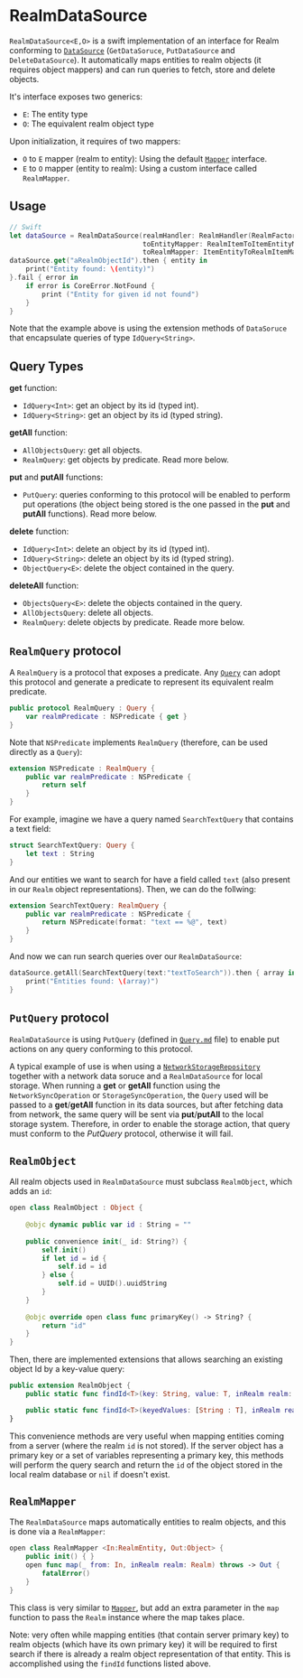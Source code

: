 # RealmDataSource

`RealmDataSource<E,O>` is a swift implementation of an interface for Realm conforming to [`DataSource`](DataSource.md) (`GetDataSoruce`, `PutDataSource` and `DeleteDataSource`). It automatically maps entities to realm objects (it requires object mappers) and can run queries to fetch, store and delete objects.

It's interface exposes two generics:
- `E`: The entity type
- `O`: The equivalent realm object type

Upon initialization, it requires of two mappers:
- `O` to `E` mapper (realm to entity): Using the default [`Mapper`](Mapper.md) interface.
- `E` to `O` mapper (entity to realm): Using a custom interface called `RealmMapper`.


## Usage

```swift
// Swift
let dataSource = RealmDataSource(realmHandler: RealmHandler(RealmFactory()),
                                 toEntityMapper: RealmItemToItemEntityMapper(),
                                 toRealmMapper: ItemEntityToRealmItemMapper())
dataSource.get("aRealmObjectId").then { entity in
    print("Entity found: \(entity)")
}.fail { error in 
    if error is CoreError.NotFound {
        print ("Entity for given id not found")
    }
}
```

Note that the example above is using the extension methods of `DataSoruce` that encapsulate queries of type `IdQuery<String>`.

## Query Types

**get** function:
- `IdQuery<Int>`: get an object by its id (typed int).
- `IdQuery<String>`: get an object by its id (typed string).

**getAll** function:
- `AllObjectsQuery`: get all objects.
- `RealmQuery`: get objects by predicate. Read more below.

**put** and **putAll** functions:
- `PutQuery`: queries conforming to this protocol will be enabled to perform put operations (the object being stored is the one passed in the **put** and **putAll** functions). Read more below.

**delete** function:
- `IdQuery<Int>`: delete an object by its id (typed int).
- `IdQuery<String>`: delete an object by its id (typed string).
- `ObjectQuery<E>`: delete the object contained in the query.

**deleteAll** function:
- `ObjectsQuery<E>`: delete the objects contained in the query.
- `AllObjectsQuery`: delete all objects.
- `RealmQuery`: delete objects by predicate. Reade more below.


## `RealmQuery` protocol

A `RealmQuery` is a protocol that exposes a predicate. Any [`Query`](Query.md) can adopt this protocol and generate a predicate to represent its equivalent realm predicate.

```swift
public protocol RealmQuery : Query {
    var realmPredicate : NSPredicate { get }
}
```

Note that `NSPredicate` implements `RealmQuery` (therefore, can be used directly as a `Query`):

```swift
extension NSPredicate : RealmQuery {
    public var realmPredicate : NSPredicate {
        return self
    }
}
```

For example, imagine we have a query named `SearchTextQuery` that contains a text field:

```swift
struct SearchTextQuery: Query {
    let text : String
}
```

And our entities we want to search for have a field called `text` (also present in our `Realm` object representations). Then, we can do the follwing:

```swift
extension SearchTextQuery: RealmQuery {
    public var realmPredicate : NSPredicate {
        return NSPredicate(format: "text == %@", text)
    }
}
```

And now we can run search queries over our `RealmDataSource`:

```swift
dataSource.getAll(SearchTextQuery(text:"textToSearch")).then { array in
    print("Entities found: \(array)")
}
```

## `PutQuery` protocol

`RealmDataSource` is using `PutQuery` (defined in [`Query.md`](Query.md) file) to enable put actions on any query conforming to this protocol.

A typical example of use is when using a [`NetworkStorageRepository`](NetworkStorageRepository.md) together with a network data soruce and a `RealmDataSource` for local storage. When running a **get** or **getAll** function using the `NetworkSyncOperation` or `StorageSyncOperation`, the `Query` used will be passed to a **get**/**getAll** function in its data sources, but after fetching data from network, the same query will be sent via **put**/**putAll** to the local storage system. Therefore, in order to enable the storage action, that query must conform to the *PutQuery* protocol, otherwise it will fail.

## `RealmObject`

All realm objects used in `RealmDataSource` must subclass `RealmObject`, which adds an `id`:

```swift
open class RealmObject : Object {
    
    @objc dynamic public var id : String = ""
    
    public convenience init(_ id: String?) {
        self.init()
        if let id = id {
            self.id = id
        } else {
            self.id = UUID().uuidString
        }
    }
    
    @objc override open class func primaryKey() -> String? {
        return "id"
    }
}
```

Then, there are implemented extensions that allows searching an existing object Id by a key-value query:

```swift
public extension RealmObject {
    public static func findId<T>(key: String, value: T, inRealm realm: Realm) -> String? where T : CVarArg

    public static func findId<T>(keyedValues: [String : T], inRealm realm: Realm) -> String? where T : CVarArg
}
```
This convenience methods are very useful when mapping entities coming from a server (where the realm `id` is not stored). If the server object has a primary key or a set of variables representing a primary key, this methods will perform the query search and return the `id` of the object stored in the local realm database or `nil` if doesn't exist.


## `RealmMapper`

The `RealmDataSource` maps automatically entities to realm objects, and this is done via a `RealmMapper`:

```swift
open class RealmMapper <In:RealmEntity, Out:Object> {
    public init() { }
    open func map(_ from: In, inRealm realm: Realm) throws -> Out {
        fatalError()
    }
}
```

This class is very similar to [`Mapper`](Mapper.md), but add an extra parameter in the `map` function to pass the `Realm` instance where the map takes place.

Note: very often while mapping entities (that contain server primary key) to realm objects (which have its own primary key) it will be required to first search if there is already a realm object representation of that entity. This is accomplished using the `findId` functions listed above.